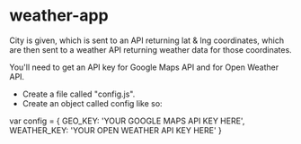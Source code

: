 # weather-app
City is given, which is sent to an API returning lat &amp; lng coordinates, which are then sent to a weather API returning weather data for those coordinates.


You'll need to get an API key for Google Maps API and for Open Weather API.
- Create a file called "config.js".
- Create an object called config like so:

var config = {
      GEO_KEY: 'YOUR GOOGLE MAPS API KEY HERE',
      WEATHER_KEY: 'YOUR OPEN WEATHER API KEY HERE'
}
